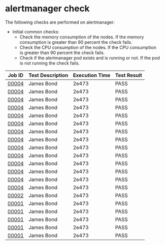 # alertmanager check
The following checks are performed on alertmanager:
- Initial common checks:
    - Check the memory consumption of the nodes. If the memory consumption is greater than 90 percent the check fails.
    - Check the CPU consumption of the nodes. If the CPU consumption is greater than 90 percent the check fails.
    - Check if the alertmanager pod exists and is running or not. If the pod is not running the check fails.

| Job ID |   Test Description         | Execution Time |Test Result   |
 |---------|---------------------------| --------------|--------|
|     <a href= "https://gitlab.mayadata.io/oep/oep-e2e-gcp/-/jobs/00004">00004</a>           |  James Bond           | 2e473  | PASS |
|     <a href= "https://gitlab.mayadata.io/oep/oep-e2e-gcp/-/jobs/00004">00004</a>           |  James Bond           | 2e473  | PASS |
|     <a href= "https://gitlab.mayadata.io/oep/oep-e2e-gcp/-/jobs/00004">00004</a>           |  James Bond           | 2e473  | PASS |
|     <a href= "https://gitlab.mayadata.io/oep/oep-e2e-gcp/-/jobs/00004">00004</a>           |  James Bond           | 2e473  | PASS |
|     <a href= "https://gitlab.mayadata.io/oep/oep-e2e-gcp/-/jobs/00004">00004</a>           |  James Bond           | 2e473  | PASS |
|     <a href= "https://gitlab.mayadata.io/oep/oep-e2e-gcp/-/jobs/00004">00004</a>           |  James Bond           | 2e473  | PASS |
|     <a href= "https://gitlab.mayadata.io/oep/oep-e2e-gcp/-/jobs/00004">00004</a>           |  James Bond           | 2e473  | PASS |
|     <a href= "https://gitlab.mayadata.io/oep/oep-e2e-gcp/-/jobs/00004">00004</a>           |  James Bond           | 2e473  | PASS |
|     <a href= "https://gitlab.mayadata.io/oep/oep-e2e-gcp/-/jobs/00004">00004</a>           |  James Bond           | 2e473  | PASS |
|     <a href= "https://gitlab.mayadata.io/oep/oep-e2e-gcp/-/jobs/00004">00004</a>           |  James Bond           | 2e473  | PASS |
|     <a href= "https://gitlab.mayadata.io/oep/oep-e2e-gcp/-/jobs/00004">00004</a>           |  James Bond           | 2e473  | PASS |
|     <a href= "https://gitlab.mayadata.io/oep/oep-e2e-gcp/-/jobs/00004">00004</a>           |  James Bond           | 2e473  | PASS |
|     <a href= "https://gitlab.mayadata.io/oep/oep-e2e-gcp/-/jobs/00004">00004</a>           |  James Bond           | 2e473  | PASS |
|     <a href= "https://gitlab.mayadata.io/oep/oep-e2e-gcp/-/jobs/00004">00004</a>           |  James Bond           | 2e473  | PASS |
|     <a href= "https://gitlab.mayadata.io/oep/oep-e2e-gcp/-/jobs/00002">00002</a>           |  James Bond           | 2e473  | PASS |
|     <a href= "https://gitlab.mayadata.io/oep/oep-e2e-gcp/-/jobs/00001">00001</a>           |  James Bond           | 2e473  | PASS |
|     <a href= "https://gitlab.mayadata.io/oep/oep-e2e-gcp/-/jobs/00001">00001</a>           |  James Bond           | 2e473  | PASS |
|     <a href= "https://gitlab.mayadata.io/oep/oep-e2e-gcp/-/jobs/00001">00001</a>           |  James Bond           | 2e473  | PASS |
|     <a href= "https://gitlab.mayadata.io/oep/oep-e2e-gcp/-/jobs/00001">00001</a>           |  James Bond           | 2e473  | PASS |
 |    <a href= "https://gitlab.mayadata.io/oep/oep-e2e-gcp/-/jobs/00001">00001</a>   |  James Bond           |  2e473     |PASS  |
